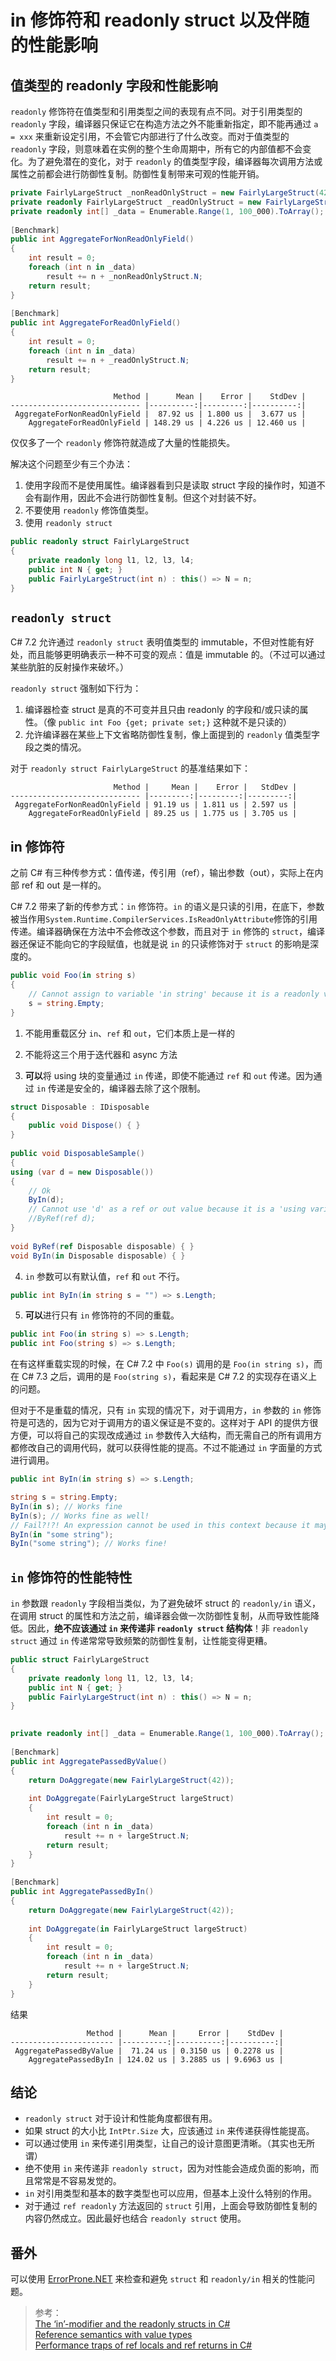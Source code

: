 # in 修饰符和 readonly struct 以及伴随的性能影响

## 值类型的 readonly 字段和性能影响

`readonly` 修饰符在值类型和引用类型之间的表现有点不同。对于引用类型的 `readonly` 字段，编译器只保证它在构造方法之外不能重新指定，即不能再通过 `a = xxx` 来重新设定引用，不会管它内部进行了什么改变。而对于值类型的 `readonly` 字段，则意味着在实例的整个生命周期中，所有它的内部值都不会变化。为了避免潜在的变化，对于 `readonly` 的值类型字段，编译器每次调用方法或属性之前都会进行防御性复制。防御性复制带来可观的性能开销。

```cs
private FairlyLargeStruct _nonReadOnlyStruct = new FairlyLargeStruct(42);
private readonly FairlyLargeStruct _readOnlyStruct = new FairlyLargeStruct(42);
private readonly int[] _data = Enumerable.Range(1, 100_000).ToArray();
        
[Benchmark]
public int AggregateForNonReadOnlyField()
{
    int result = 0;
    foreach (int n in _data)
        result += n + _nonReadOnlyStruct.N;
    return result;
}
 
[Benchmark]
public int AggregateForReadOnlyField()
{
    int result = 0;
    foreach (int n in _data)
        result += n + _readOnlyStruct.N;
    return result;
}
```
```
                       Method |      Mean |    Error |    StdDev |
----------------------------- |----------:|---------:|----------:|
 AggregateForNonReadOnlyField |  87.92 us | 1.800 us |  3.677 us |
    AggregateForReadOnlyField | 148.29 us | 4.226 us | 12.460 us |
```

仅仅多了一个 `readonly` 修饰符就造成了大量的性能损失。  


解决这个问题至少有三个办法：

1. 使用字段而不是使用属性。编译器看到只是读取 struct 字段的操作时，知道不会有副作用，因此不会进行防御性复制。但这个对封装不好。  
2. 不要使用 `readonly` 修饰值类型。  
3. 使用 `readonly struct`

```cs
public readonly struct FairlyLargeStruct
{
    private readonly long l1, l2, l3, l4;
    public int N { get; }
    public FairlyLargeStruct(int n) : this() => N = n;
}
```

## `readonly struct`

C# 7.2 允许通过 `readonly struct` 表明值类型的 immutable，不但对性能有好处，而且能够更明确表示一种不可变的观点：值是 immutable 的。（不过可以通过某些肮脏的反射操作来破坏。）

`readonly struct` 强制如下行为：
1. 编译器检查 struct 是真的不可变并且只由 readonly 的字段和/或只读的属性。（像 `public int Foo {get; private set;}` 这种就不是只读的）  
2. 允许编译器在某些上下文省略防御性复制，像上面提到的 `readonly` 值类型字段之类的情况。

对于 `readonly struct FairlyLargeStruct` 的基准结果如下：

```
                       Method |     Mean |    Error |   StdDev |
----------------------------- |---------:|---------:|---------:|
 AggregateForNonReadOnlyField | 91.19 us | 1.811 us | 2.597 us |
    AggregateForReadOnlyField | 89.25 us | 1.775 us | 3.705 us |
```

## in 修饰符

之前 C# 有三种传参方式：值传递，传引用（ref），输出参数（out），实际上在内部 ref 和 out 是一样的。

C# 7.2 带来了新的传参方式：`in` 修饰符。`in` 的语义是只读的引用，在底下，参数被当作用`System.Runtime.CompilerServices.IsReadOnlyAttribute`修饰的引用传递。编译器确保在方法中不会修改这个参数，而且对于 `in` 修饰的 `struct`，编译器还保证不能向它的字段赋值，也就是说 `in` 的只读修饰对于 `struct` 的影响是深度的。

```cs
public void Foo(in string s)
{
    // Cannot assign to variable 'in string' because it is a readonly variable
    s = string.Empty;
}
```

1. 不能用重载区分 `in`、`ref` 和 `out`，它们本质上是一样的

2. 不能将这三个用于迭代器和 async 方法

3. **可以**将 using 块的变量通过 `in` 传递，即使不能通过 `ref` 和 `out` 传递。因为通过 `in` 传递是安全的，编译器去除了这个限制。

```cs
struct Disposable : IDisposable
{
    public void Dispose() { }
}
 
public void DisposableSample()
{
using (var d = new Disposable())
{
    // Ok
    ByIn(d);
    // Cannot use 'd' as a ref or out value because it is a 'using variable'
    //ByRef(ref d);
}
 
void ByRef(ref Disposable disposable) { }
void ByIn(in Disposable disposable) { }
```

4. `in` 参数可以有默认值，`ref` 和 `out` 不行。

```cs
public int ByIn(in string s = "") => s.Length;
```

5. **可以**进行只有 `in` 修饰符的不同的重载。

```cs
public int Foo(in string s) => s.Length;
public int Foo(string s) => s.Length;
```

在有这样重载实现的时候，在 C# 7.2 中 `Foo(s)` 调用的是 `Foo(in string s)`，而在 C# 7.3 之后，调用的是 `Foo(string s)`，看起来是 C# 7.2 的实现存在语义上的问题。

但对于不是重载的情况，只有 `in` 实现的情况下，对于调用方，`in` 参数的 `in` 修饰符是可选的，因为它对于调用方的语义保证是不变的。这样对于 API 的提供方很方便，可以将自己的实现改成通过 `in` 参数传入大结构，而无需自己的所有调用方都修改自己的调用代码，就可以获得性能的提高。不过不能通过 `in` 字面量的方式进行调用。

```cs
public int ByIn(in string s) => s.Length;

string s = string.Empty;
ByIn(in s); // Works fine
ByIn(s); // Works fine as well!
// Fail?!?! An expression cannot be used in this context because it may not be passed or returned by reference
ByIn(in "some string");
ByIn("some string"); // Works fine!
```

## `in` 修饰符的性能特性

`in` 参数跟 `readonly` 字段相当类似，为了避免破坏 struct 的 `readonly/in` 语义，在调用 struct 的属性和方法之前，编译器会做一次防御性复制，从而导致性能降低。因此，**绝不应该通过 `in` 来传递非 `readonly struct` 结构体**！非 `readonly struct` 通过 `in` 传递常常导致频繁的防御性复制，让性能变得更糟。

```cs
public struct FairlyLargeStruct
{
    private readonly long l1, l2, l3, l4;
    public int N { get; }
    public FairlyLargeStruct(int n) : this() => N = n;
}
 

private readonly int[] _data = Enumerable.Range(1, 100_000).ToArray();
 
[Benchmark]
public int AggregatePassedByValue()
{
    return DoAggregate(new FairlyLargeStruct(42));
 
    int DoAggregate(FairlyLargeStruct largeStruct)
    {
        int result = 0;
        foreach (int n in _data)
            result += n + largeStruct.N;
        return result;
    }
}
 
[Benchmark]
public int AggregatePassedByIn()
{
    return DoAggregate(new FairlyLargeStruct(42));
 
    int DoAggregate(in FairlyLargeStruct largeStruct)
    {
        int result = 0;
        foreach (int n in _data)
            result += n + largeStruct.N;
        return result;
    }
}
```
结果

```
                 Method |      Mean |     Error |    StdDev |
----------------------- |----------:|----------:|----------:|
 AggregatePassedByValue |  71.24 us | 0.3150 us | 0.2278 us |
    AggregatePassedByIn | 124.02 us | 3.2885 us | 9.6963 us |
```

## 结论

* `readonly struct` 对于设计和性能角度都很有用。
* 如果 struct 的大小比 `IntPtr.Size` 大，应该通过 `in` 来传递获得性能提高。
* 可以通过使用 `in` 来传递引用类型，让自己的设计意图更清晰。（其实也无所谓）
* 绝不使用 `in` 来传递非 `readonly struct`，因为对性能会造成负面的影响，而且常常是不容易发觉的。
* `in` 对引用类型和基本的数字类型也可以应用，但基本上没什么特别的作用。
* 对于通过 `ref readonly` 方法返回的 `struct` 引用，上面会导致防御性复制的内容仍然成立。因此最好也结合 `readonly struct` 使用。

## 番外

可以使用 [ErrorProne.NET](https://blogs.msdn.microsoft.com/seteplia/2018/05/03/avoiding-struct-and-readonly-reference-performance-pitfalls-with-errorprone-net/) 来检查和避免 `struct` 和 `readonly/in` 相关的性能问题。

> 参考：  
> [The ‘in’-modifier and the readonly structs in C#](https://blogs.msdn.microsoft.com/seteplia/2018/03/07/the-in-modifier-and-the-readonly-structs-in-c/)  
> [Reference semantics with value types](https://docs.microsoft.com/en-us/dotnet/csharp/reference-semantics-with-value-types)  
> [Performance traps of ref locals and ref returns in C#](https://blogs.msdn.microsoft.com/seteplia/2018/04/11/performance-traps-of-ref-locals-and-ref-returns-in-c/)
